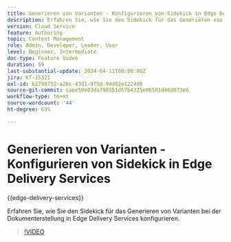 ```yaml
---
title: Generieren von Varianten - Konfigurieren von Sidekick in Edge Delivery Services
description: Erfahren Sie, wie Sie den Sidekick für das Generieren von Varianten bei der Dokumenterstellung in Edge Delivery Services konfigurieren.
version: Cloud Service
feature: Authoring
topic: Content Management
role: Admin, Developer, Leader, User
level: Beginner, Intermediate
doc-type: Feature Video
duration: 59
last-substantial-update: 2024-04-11T00:00:00Z
jira: KT-15321
exl-id: b2790752-a2bc-43d1-9f5d-94d82e1224d0
source-git-commit: caee59e03da7905b1d57b4325e06501d46d073e6
workflow-type: tm+mt
source-wordcount: '44'
ht-degree: 63%

---
```


# Generieren von Varianten - Konfigurieren von Sidekick in Edge Delivery Services

{{edge-delivery-services}}

Erfahren Sie, wie Sie den Sidekick für das Generieren von Varianten bei der Dokumenterstellung in Edge Delivery Services konfigurieren.

>[!VIDEO](https://video.tv.adobe.com/v/3428306/?learn=on)

